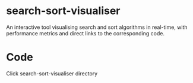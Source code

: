 # search-sort-visualiser
An interactive tool visualising search and sort algorithms in real-time, with performance metrics and direct links to the corresponding code.

# Code
Click search-sort-visualiser directory
